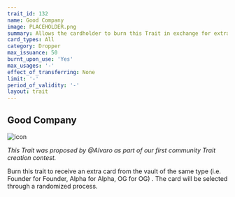 ```yaml
---
trait_id: 132
name: Good Company
image: PLACEHOLDER.png
summary: Allows the cardholder to burn this Trait in exchange for extra card from the vault (randomly selected)
card_types: All
category: Dropper
max_issuance: 50
burnt_upon_use: 'Yes'
max_usages: '-'
effect_of_transferring: None
limit: '-'
period_of_validity: '-'
layout: trait
---
```


## Good Company

![icon](/assets/images/trait-icons/{{page.image}})

*This Trait was proposed by @Alvaro as part of our first community Trait creation contest.*

Burn this trait to receive an extra card from the vault of the same type (i.e. Founder for Founder, Alpha for Alpha, OG for OG) . The card will be selected through a randomized process.

